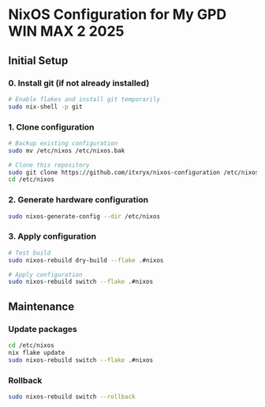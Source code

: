 # NixOS Configuration for My GPD WIN MAX 2 2025

## Initial Setup

### 0. Install git (if not already installed)
```bash
# Enable flakes and install git temporarily
sudo nix-shell -p git
```

### 1. Clone configuration
```bash
# Backup existing configuration
sudo mv /etc/nixos /etc/nixos.bak

# Clone this repository
sudo git clone https://github.com/itxryx/nixos-configuration /etc/nixos
cd /etc/nixos
```

### 2. Generate hardware configuration
```bash
sudo nixos-generate-config --dir /etc/nixos
```

### 3. Apply configuration
```bash
# Test build
sudo nixos-rebuild dry-build --flake .#nixos

# Apply configuration
sudo nixos-rebuild switch --flake .#nixos
```

## Maintenance

### Update packages
```bash
cd /etc/nixos
nix flake update
sudo nixos-rebuild switch --flake .#nixos
```

### Rollback
```bash
sudo nixos-rebuild switch --rollback
```
